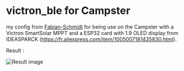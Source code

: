 # victron_ble for Campster


my config from [Fabian-Schmidt](https://github.com/Fabian-Schmidt/esphome-victron_ble) for being use on the Campster with a Victron SmartSolar MPPT and a ESP32 card with 1.9 OLED display from IDEASPARCK (https://fr.aliexpress.com/item/1005007181435830.html).

Result :

![Result image](./result.jpg)